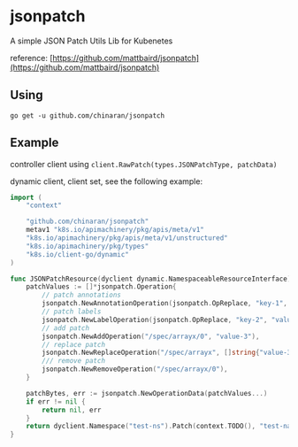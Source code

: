 # jsonpatch

A simple JSON Patch Utils Lib for Kubenetes

reference: [https://github.com/mattbaird/jsonpatch](https://github.com/mattbaird/jsonpatch)

## Using

```shell
go get -u github.com/chinaran/jsonpatch
```

## Example

controller client using `client.RawPatch(types.JSONPatchType, patchData)`

dynamic client, client set, see the following example:

```go
import (
	"context"

	"github.com/chinaran/jsonpatch"
	metav1 "k8s.io/apimachinery/pkg/apis/meta/v1"
	"k8s.io/apimachinery/pkg/apis/meta/v1/unstructured"
	"k8s.io/apimachinery/pkg/types"
	"k8s.io/client-go/dynamic"
)

func JSONPatchResource(dyclient dynamic.NamespaceableResourceInterface) (*unstructured.Unstructured, error) {
	patchValues := []*jsonpatch.Operation{
		// patch annotations
		jsonpatch.NewAnnotationOperation(jsonpatch.OpReplace, "key-1", "value-1"),
		// patch labels
		jsonpatch.NewLabelOperation(jsonpatch.OpReplace, "key-2", "value-2"),
		// add patch
		jsonpatch.NewAddOperation("/spec/arrayx/0", "value-3"),
		// replace patch
		jsonpatch.NewReplaceOperation("/spec/arrayx", []string{"value-3", "value-4"}),
		/// remove patch
		jsonpatch.NewRemoveOperation("/spec/arrayx/0"),
	}

	patchBytes, err := jsonpatch.NewOperationData(patchValues...)
	if err != nil {
		return nil, err
	}
	return dyclient.Namespace("test-ns").Patch(context.TODO(), "test-name", types.JSONPatchType, patchBytes, metav1.PatchOptions{})
}
```